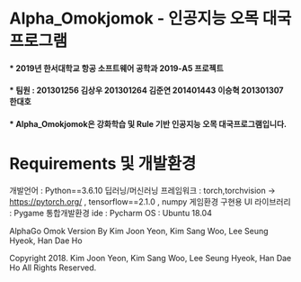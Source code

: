 # Alpha_Omokjomok - 인공지능 오목 대국프로그램
#### * 2019년 한서대학교 항공 소프트웨어 공학과 2019-A5 프로젝트 
#### * 팀원 : 201301256 김상우 201301264 김준연 201401443 이승혁 201301307 한대호   
#### * Alpha_Omokjomok은 강화학습 및 Rule 기반 인공지능 오목 대국프로그램입니다.

# Requirements 및 개발환경
개발언어 : Python==3.6.10
딥러닝/머신러닝 프레임워크 : torch,torchvision -> https://pytorch.org/ , tensorflow==2.1.0  , numpy
게임환경 구현용 UI 라이브러리 : Pygame
통합개발환경 ide : Pycharm
OS : Ubuntu 18.04


AlphaGo Omok Version 
By Kim Joon Yeon, Kim Sang Woo, Lee Seung Hyeok, Han Dae Ho

Copyright 2018. Kim Joon Yeon, Kim Sang Woo, Lee Seung Hyeok, Han Dae Ho All Rights Reserved.
